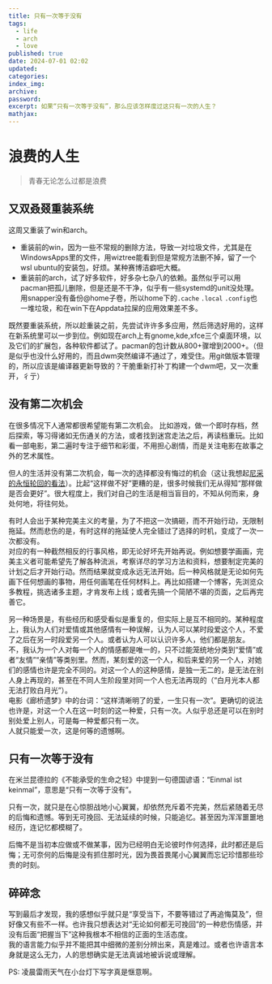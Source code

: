 ```yaml
---
title: 只有一次等于没有
tags:
  - life
  - arch
  - love
published: true
date: 2024-07-01 02:02
updated:
categories:
index_img:
archive:
password:
excerpt: 如果“只有一次等于没有”，那么应该怎样度过这只有一次的人生？
mathjax:
---
```


# 浪费的人生

> 青春无论怎么过都是浪费

## 又双叒叕重装系统

这周又重装了win和arch。

- 重装前的win，因为一些不常规的删除方法，导致一对垃圾文件，尤其是在WindowsApps里的文件，用wiztree能看到但是常规方法删不掉，留了一个wsl ubuntu的安装包，好烦。某种赛博洁癖吧大概。
- 重装前的arch，试了好多软件，好多杂七杂八的依赖。虽然似乎可以用pacman把孤儿删除，但是还是不干净，似乎有一些systemd的unit没处理。用snapper没有备份@home子卷，所以home下的`.cache` `.local` `.config`也一堆垃圾，和在win下在Appdata拉屎的应用效果差不多。

既然要重装系统，所以趁重装之前，先尝试许许多多应用，然后筛选好用的，这样在新系统里可以一步到位。例如现在arch上有gnome,kde,xfce三个桌面环境，以及它们的扩展包，各种软件都试了。pacman的包计数从800+骤增到2000+。（但是似乎也没什么好用的，而且dwm突然编译不通过了，难受住。用git做版本管理的，所以应该是编译器更新导致的？干脆重新打补丁构建一个dwm吧，又一次重开，彳亍）

## 没有第二次机会

在很多情况下人通常都很希望能有第二次机会。 比如游戏，做一个即时存档，然后探索，等习得诸如无伤通关的方法，或者找到迷宫走法之后，再读档重玩。比如看一部电影，第二遍时专注于细节和彩蛋，不用担心剧情，而是关注电影在故事之外的艺术属性。

但人的生活并没有第二次机会，每一次的选择都没有悔过的机会（这让我想起[尼采的永恒轮回的看法](/hexo/essays/introexistentialism)）。比起“这样做不好”更糟的是，很多时候我们无从得知“那样做是否会更好”。很大程度上，我们对自己的生活是相当盲目的，不知从何而来，身处何地，将往何处。

有时人会出于某种完美主义的考量，为了不把这一次搞砸，而不开始行动，无限制拖延。然而悲伤的是，有时这样的拖延使人完全错过了选择的时机，变成了一次一次都没有。<br>
对应的有一种截然相反的行事风格，即无论好坏先开始再说。例如想要学画画，完美主义者可能希望先了解各种流派，考察详尽的学习方法和资料，想要制定完美的计划之后才开始行动。然而结果就变成永远无法开始。后一种风格就是无论如何先画下任何想画的事物，用任何画笔在任何材料上。再比如搭建一个博客，先浏览众多教程，挑选诸多主题，才肯发布上线；或者先搞一个简陋不堪的页面，之后再完善它。

另一种场景是，有些经历和感受看似是重复的，但实际上是互不相同的。某种程度上，我认为人们对爱情或其他感情有一种误解，认为人可以某时段爱这个人，不爱了之后在另一时段爱另一个人。或者认为人可以认识许多人，他们都是朋友。<br>
不，我认为一个人对每一个人的情感都是唯一的，只不过能笼统地分类到“爱情”或者“友情”“亲情”等类别里。然而，某刻爱的这一个人，和后来爱的另一个人，对她们的感情也许是完全不同的。对这一个人的这种感情，是独一无二的，是无法在别人身上再现的，甚至在不同人生阶段里对同一个人也无法再现的（“白月光本人都无法打败白月光”）。<br>
电影《廊桥遗梦》中的台词：“这样清晰明了的爱，一生只有一次”。更确切的说法也许是，对这一个人在这一时刻的这一种爱，只有一次。人似乎总还是可以在别时别处爱上别人，可是每一种爱都只有一次。<br>
人就只能爱一次，这是何等的遗憾啊。

## 只有一次等于没有

在米兰昆德拉的《不能承受的生命之轻》中提到一句德国谚语：“Einmal ist keinmal”，意思是“只有一次等于没有”。

只有一次，就只是在心惊胆战地小心翼翼，却依然充斥着不完美，然后紧随着无尽的后悔和遗憾。等到无可挽回、无法延续的时候，只能追忆。甚至因为浑浑噩噩地经历，连记忆都模糊了。

后悔不是当初本应做或不做某事，因为已经明白无论彼时作何选择，此时都还是后悔；无可奈何的后悔是没有抓住那时光，因为畏首畏尾小心翼翼而忘记珍惜那些珍贵的时刻。

## 碎碎念
写到最后才发现，我的感想似乎就只是“享受当下，不要等错过了再追悔莫及”，但好像又有些不一样。也许我只想表达对“无论如何都无可挽回”的一种悲伤情感，并没有后面“把握当下”这种我根本不相信的正面的生活态度。<br>
我的语言能力似乎并不能把其中细微的差别分辨出来，真是难过。或者也许语言本身就是这么无力，人的思想确实是无法真诚地被诉说或理解。

PS: 凌晨雷雨天气在小台灯下写字真是惬意啊。
